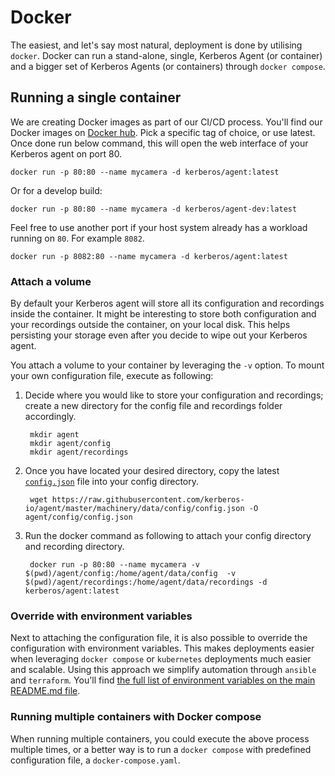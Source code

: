 # Docker 

The easiest, and let's say most natural, deployment is done by utilising `docker`. Docker can run a stand-alone, single, Kerberos Agent (or container) and a bigger set of Kerberos Agents (or containers) through `docker compose`.

## Running a single container

We are creating Docker images as part of our CI/CD process. You'll find our Docker images on [Docker hub](https://hub.docker.com/r/kerberos/agent). Pick a specific tag of choice, or use latest. Once done run below command, this will open the web interface of your Kerberos agent on port 80.  
    
    docker run -p 80:80 --name mycamera -d kerberos/agent:latest

Or for a develop build:

    docker run -p 80:80 --name mycamera -d kerberos/agent-dev:latest

Feel free to use another port if your host system already has a workload running on `80`. For example `8082`.

    docker run -p 8082:80 --name mycamera -d kerberos/agent:latest

### Attach a volume

By default your Kerberos agent will store all its configuration and recordings inside the container. It might be interesting to store both configuration and your recordings outside the container, on your local disk. This helps persisting your storage even after you decide to wipe out your Kerberos agent.

You attach a volume to your container by leveraging the `-v` option. To mount your own configuration file, execute as following:

1. Decide where you would like to store your configuration and recordings; create a new directory for the config file and recordings folder accordingly.

        mkdir agent
        mkdir agent/config
        mkdir agent/recordings

2. Once you have located your desired directory, copy the latest [`config.json`](https://github.com/kerberos-io/agent/blob/master/machinery/data/config/config.json) file into your config directory.

        wget https://raw.githubusercontent.com/kerberos-io/agent/master/machinery/data/config/config.json -O agent/config/config.json

3. Run the docker command as following to attach your config directory and recording directory.

        docker run -p 80:80 --name mycamera -v $(pwd)/agent/config:/home/agent/data/config  -v $(pwd)/agent/recordings:/home/agent/data/recordings -d kerberos/agent:latest

### Override with environment variables

Next to attaching the configuration file, it is also possible to override the configuration with environment variables. This makes deployments easier when leveraging `docker compose` or `kubernetes` deployments much easier and scalable. Using this approach we simplify automation through `ansible` and `terraform`. You'll find [the full list of environment variables on the main README.md file](https://github.com/kerberos-io/agent#override-with-environment-variables).

### Running multiple containers with Docker compose

When running multiple containers, you could execute the above process multiple times, or a better way is to run a `docker compose` with predefined configuration file, a `docker-compose.yaml`. 

